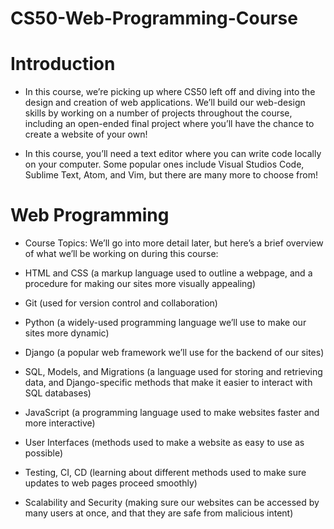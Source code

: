 # CS50-Web-Programming-Course

# Introduction

 - In this course, we’re picking up where CS50 left off and diving into the design and creation of web applications. We’ll build our web-design skills by working on a number of projects throughout the course, including an open-ended final project where you’ll have the chance to create a website of your own!
 
 - In this course, you’ll need a text editor where you can write code locally on your computer. Some popular ones include Visual Studios Code, Sublime Text, Atom, and Vim, but there are many more to choose from!
 # Web Programming

 - Course Topics: We’ll go into more detail later, but here’s a brief overview of what we’ll be working on during this course:


 - HTML and CSS (a markup language used to outline a webpage, and a procedure for making our sites more visually appealing)
 - Git (used for version control and collaboration)
 - Python (a widely-used programming language we’ll use to make our sites more dynamic)
 - Django (a popular web framework we’ll use for the backend of our sites)
 - SQL, Models, and Migrations (a language used for storing and retrieving data, and Django-specific methods that make it easier to interact with SQL databases)
 - JavaScript (a programming language used to make websites faster and more interactive)
 - User Interfaces (methods used to make a website as easy to use as possible)
 - Testing, CI, CD (learning about different methods used to make sure updates to web pages proceed smoothly)
 - Scalability and Security (making sure our websites can be accessed by many users at once, and that they are safe from malicious intent)
 